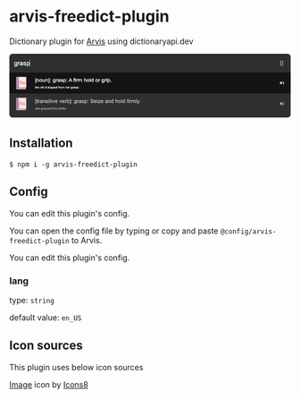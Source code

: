 # arvis-freedict-plugin

Dictionary plugin for [Arvis](https://github.com/jopemachine/arvis) using dictionaryapi.dev

![](./demo1.png)

## Installation

```
$ npm i -g arvis-freedict-plugin
```

## Config

You can edit this plugin's config.

You can open the config file by typing or copy and paste `@config/arvis-freedict-plugin` to Arvis.

You can edit this plugin's config.

### lang

type: `string`

default value: `en_US`


## Icon sources

This plugin uses below icon sources

<a target="_blank" href="https://icons8.com">Image</a> icon by <a target="_blank" href="https://icons8.com">Icons8</a>
